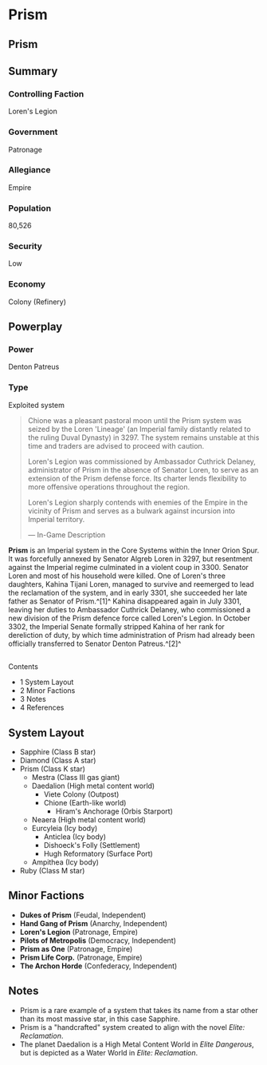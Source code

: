 # Prism
## Prism

		

## Summary

### Controlling Faction

Loren's Legion

### Government

Patronage

### Allegiance

Empire

### Population

80,526

### Security

Low

### Economy

Colony (Refinery)

## Powerplay

### Power

Denton Patreus

### Type

Exploited system

> 
> 
> Chione was a pleasant pastoral moon until the Prism system was seized by the Loren 'Lineage' (an Imperial family distantly related to the ruling Duval Dynasty) in 3297. The system remains unstable at this time and traders are advised to proceed with caution.
> 
> Loren's Legion was commissioned by Ambassador Cuthrick Delaney, administrator of Prism in the absence of Senator Loren, to serve as an extension of the Prism defense force. Its charter lends flexibility to more offensive operations throughout the region.
> 
> Loren's Legion sharply contends with enemies of the Empire in the vicinity of Prism and serves as a bulwark against incursion into Imperial territory.
> 
> 
> — In-Game Description
> 

**Prism** is an Imperial system in the Core Systems within the Inner Orion Spur. It was forcefully annexed by Senator Algreb Loren in 3297, but resentment against the Imperial regime culminated in a violent coup in 3300. Senator Loren and most of his household were killed. One of Loren's three daughters, Kahina Tijani Loren, managed to survive and reemerged to lead the reclamation of the system, and in early 3301, she succeeded her late father as Senator of Prism.^[1]^ Kahina disappeared again in July 3301, leaving her duties to Ambassador Cuthrick Delaney, who commissioned a new division of the Prism defence force called Loren's Legion. In October 3302, the Imperial Senate formally stripped Kahina of her rank for dereliction of duty, by which time administration of Prism had already been officially transferred to Senator Denton Patreus.^[2]^

## 

Contents

- 1 System Layout
- 2 Minor Factions
- 3 Notes
- 4 References

## System Layout

- Sapphire (Class B star)
- Diamond (Class A star)
- Prism (Class K star)
    - Mestra (Class III gas giant)
    - Daedalion (High metal content world)
        - Viete Colony (Outpost)
        - Chione (Earth-like world)
            - Hiram's Anchorage (Orbis Starport)
    - Neaera (High metal content world)
    - Eurcyleia (Icy body)
        - Anticlea (Icy body)
        - Dishoeck's Folly (Settlement)
        - Hugh Reformatory (Surface Port)
    - Ampithea (Icy body)
- Ruby (Class M star)

## Minor Factions

- **Dukes of Prism** (Feudal, Independent)
- **Hand Gang of Prism** (Anarchy, Independent)
- **Loren's Legion** (Patronage, Empire)
- **Pilots of Metropolis** (Democracy, Independent)
- **Prism as One** (Patronage, Empire)
- **Prism Life Corp.** (Patronage, Empire)
- **The Archon Horde** (Confederacy, Independent)

## Notes

- Prism is a rare example of a system that takes its name from a star other than its most massive star, in this case Sapphire.
- Prism is a "handcrafted" system created to align with the novel *Elite: Reclamation*.
- The planet Daedalion is a High Metal Content World in *Elite Dangerous*, but is depicted as a Water World in *Elite: Reclamation*.